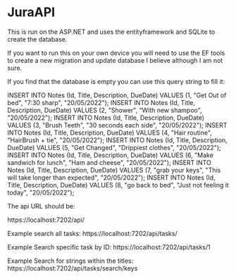 # JuraAPI

This is run on the ASP.NET and uses the entityframework and SQLite to create the database. 

If you want to run this on your own device you will need to use the EF tools to create a new migration and update database I believe although I am not sure. 

If you find that the database is empty you can use this query string to fill it: 

INSERT INTO Notes (Id, Title, Description, DueDate)
VALUES (1, "Get Out of bed", "7:30 sharp", "20/05/2022");
INSERT INTO Notes (Id, Title, Description, DueDate)
VALUES (2, "Shower", "With new shampoo", "20/05/2022");
INSERT INTO Notes (Id, Title, Description, DueDate)
VALUES (3, "Brush Teeth", "30 seconds each side", "20/05/2022");
INSERT INTO Notes (Id, Title, Description, DueDate)
VALUES (4, "Hair routine", "HairBrush + tie", "20/05/2022");
INSERT INTO Notes (Id, Title, Description, DueDate)
VALUES (5, "Get Changed", "Drippiest clothes", "20/05/2022");
INSERT INTO Notes (Id, Title, Description, DueDate)
VALUES (6, "Make sandwich for lunch", "Ham and cheese", "20/05/2022");
INSERT INTO Notes (Id, Title, Description, DueDate)
VALUES (7, "grab your keys", "This will take longer than expected", "20/05/2022");
INSERT INTO Notes (Id, Title, Description, DueDate)
VALUES (8, "go back to bed", "Just not feeling it today", "20/05/2022");


The api URL should be:

https://localhost:7202/api/

Example search all tasks: 
https://localhost:7202/api/tasks/

Example Search specific task by ID:
https://localhost:7202/api/tasks/1

Example Search for strings within the titles:
https://localhost:7202/api/tasks/search/keys
